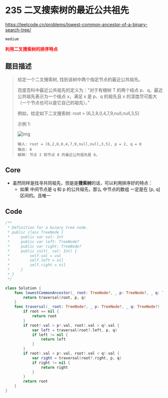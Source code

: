 # 235 二叉搜索树的最近公共祖先

https://leetcode.cn/problems/lowest-common-ancestor-of-a-binary-search-tree/

`medium`

**<font color=red>利用二叉搜索树的排序特点</font>**

## 题目描述

> 给定一个二叉搜索树, 找到该树中两个指定节点的最近公共祖先。
>
> 百度百科中最近公共祖先的定义为：“对于有根树 T 的两个结点 p、q，最近公共祖先表示为一个结点 x，满足 x 是 p、q 的祖先且 x 的深度尽可能大（一个节点也可以是它自己的祖先）。”
>
> 例如，给定如下二叉搜索树:  root = [6,2,8,0,4,7,9,null,null,3,5]
>
> 
>
>  
>
> 示例 1:
>
> ![img](https://assets.leetcode-cn.com/aliyun-lc-upload/uploads/2018/12/14/binarysearchtree_improved.png)
>
> ```
> 输入: root = [6,2,8,0,4,7,9,null,null,3,5], p = 2, q = 8
> 输出: 6 
> 解释: 节点 2 和节点 8 的最近公共祖先是 6。
> ```



## Core

- 虽然同样是找寻共同祖先，但是是**搜索树**的话，可以利用排序好的特点：
  - 如果 中间节点是 q 和 p 的公共祖先，那么 中节点的数组 一定是在 [p, q]区间的。且唯一



## Code

```swift
/**
 * Definition for a binary tree node.
 * public class TreeNode {
 *     public var val: Int
 *     public var left: TreeNode?
 *     public var right: TreeNode?
 *     public init(_ val: Int) {
 *         self.val = val
 *         self.left = nil
 *         self.right = nil
 *     }
 * }
 */

class Solution {
    func lowestCommonAncestor(_ root: TreeNode?, _ p: TreeNode?, _ q: TreeNode?) -> TreeNode? {
        return traversal(root, p, q)
    }
    func traversal(_ root: TreeNode?, _ p: TreeNode?, _ q: TreeNode?) -> TreeNode? {
        if root == nil {
            return root
        }
        if root!.val > p!.val, root!.val > q!.val {
            var left = traversal(root?.left, p, q)
            if left != nil {
                return left
            }
        }
        if root!.val < p!.val, root!.val < q!.val {
            var right = traversal(root?.right, p, q)
            if right != nil {
                return right
            }
        }
        return root
    }
}
```

